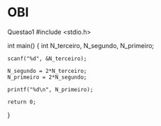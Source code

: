 # OBI
Questao1
#include <stdio.h>
 
int main() {
    int N_terceiro, N_segundo, N_primeiro;
    
    scanf("%d", &N_terceiro);
    
    N_segundo = 2*N_terceiro;
    N_primeiro = 2*N_segundo;
    
    printf("%d\n", N_primeiro);
 
    return 0;
}
